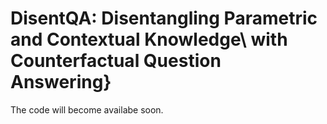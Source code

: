 # DisentQA: Disentangling Parametric and Contextual Knowledge\\ with Counterfactual Question Answering}


The code will become availabe soon.
